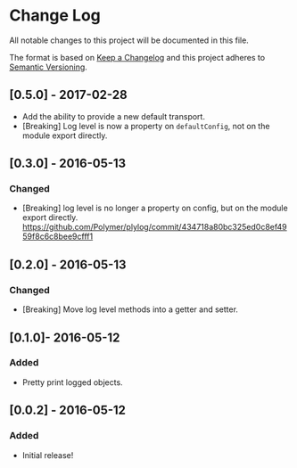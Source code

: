 # Change Log

All notable changes to this project will be documented in this file.

The format is based on [Keep a Changelog](http://keepachangelog.com/)
and this project adheres to [Semantic Versioning](http://semver.org/).

<!--## Unreleased-->

<!--
  New PRs should document their changes here, uncommenting the Unreleased
  heading as necessary.
-->

## [0.5.0] - 2017-02-28

* Add the ability to provide a new default transport.
* [Breaking] Log level is now a property on `defaultConfig`, not on the module export directly.

## [0.3.0] - 2016-05-13

### Changed
* [Breaking] log level is no longer a property on config, but on the module export directly. https://github.com/Polymer/plylog/commit/434718a80bc325ed0c8ef4959f8c6c8bee9cfff1

## [0.2.0] - 2016-05-13

### Changed
* [Breaking] Move log level methods into a getter and setter.

## [0.1.0]- 2016-05-12

### Added
* Pretty print logged objects.

## [0.0.2] - 2016-05-12

### Added
* Initial release!
